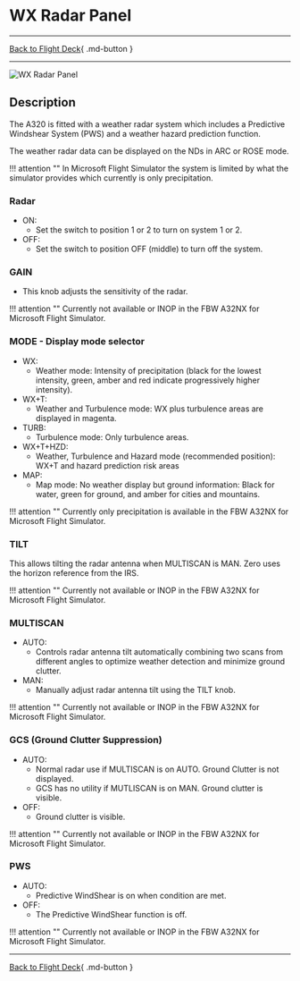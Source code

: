# WX Radar Panel

---

[Back to Flight Deck](../index.md){ .md-button }

---

![WX Radar Panel](../../../assets/a32nx-briefing/pedestal/WX-radar-Panel.jpg "WX Radar Panel")

## Description

The A320 is fitted with a weather radar system which includes a Predictive Windshear System (PWS) and a weather hazard prediction function.

The weather radar data can be displayed on the NDs in ARC or ROSE mode.

!!! attention ""
    In Microsoft Flight Simulator the system is limited by what the simulator provides which currently is only precipitation.

### Radar

- ON:
    - Set the switch to position 1 or 2 to turn on system 1 or 2.
- OFF:
    - Set the switch to position OFF (middle) to turn off the system.

### GAIN

- This knob adjusts the sensitivity of the radar.

!!! attention ""
    Currently not available or INOP in the FBW A32NX for Microsoft Flight Simulator.

### MODE - Display mode selector

- WX:
    - Weather mode: Intensity of precipitation (black for the lowest intensity, green, amber and red indicate progressively higher intensity).
- WX+T:
    - Weather and Turbulence mode: WX plus turbulence areas are displayed in magenta.
- TURB:
    - Turbulence mode: Only turbulence areas.
- WX+T+HZD:
    - Weather, Turbulence and Hazard mode (recommended position): WX+T and hazard prediction risk areas
- MAP:
    - Map mode: No weather display but ground information: Black for water, green for ground, and amber for cities and mountains.

!!! attention ""
    Currently only precipitation is available in the FBW A32NX for Microsoft Flight Simulator.

###  TILT

This allows tilting the radar antenna when MULTISCAN is MAN. Zero uses the horizon reference from the IRS.

!!! attention ""
    Currently not available or INOP in the FBW A32NX for Microsoft Flight Simulator.

### MULTISCAN

- AUTO:
    - Controls radar antenna tilt automatically combining two scans from different angles to optimize weather detection and minimize ground clutter.
- MAN:
    - Manually adjust radar antenna tilt using the TILT knob.

!!! attention ""
    Currently not available or INOP in the FBW A32NX for Microsoft Flight Simulator.

### GCS (Ground Clutter Suppression)

- AUTO:
    - Normal radar use if MULTISCAN is on AUTO. Ground Clutter is not displayed.
    - GCS has no utility if MUTLISCAN is on MAN. Ground clutter is visible.
- OFF:
    - Ground clutter is visible.

!!! attention ""
    Currently not available or INOP in the FBW A32NX for Microsoft Flight Simulator.

### PWS

- AUTO:
    - Predictive WindShear is on when condition are met.
- OFF:
    - The Predictive WindShear function is off.

!!! attention ""
    Currently not available or INOP in the FBW A32NX for Microsoft Flight Simulator.

---

[Back to Flight Deck](../index.md){ .md-button }

